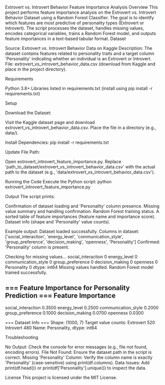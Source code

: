 Extrovert vs. Introvert Behavior Feature Importance Analysis
Overview
This project performs feature importance analysis on the Extrovert vs. Introvert Behavior Dataset using a Random Forest Classifier. The goal is to identify which features are most predictive of personality types (Extrovert or Introvert). The script processes the dataset, handles missing values, encodes categorical variables, trains a Random Forest model, and outputs feature importances in a text-based tabular format.
Dataset

Source: Extrovert vs. Introvert Behavior Data on Kaggle
Description: The dataset contains features related to personality traits and a target column 'Personality' indicating whether an individual is an Extrovert or Introvert.
File: extrovert_vs_introvert_behavior_data.csv (download from Kaggle and place in the project directory).

Requirements

Python 3.8+
Libraries listed in requirements.txt (install using pip install -r requirements.txt)

Setup

Download the Dataset:

Visit the Kaggle dataset page and download extrovert_vs_introvert_behavior_data.csv.
Place the file in a directory (e.g., data/).


Install Dependencies:
pip install -r requirements.txt


Update File Path:

Open extrovert_introvert_feature_importance.py.
Replace 'path_to_dataset/extrovert_vs_introvert_behavior_data.csv' with the actual path to the dataset (e.g., 'data/extrovert_vs_introvert_behavior_data.csv').



Running the Code
Execute the Python script:
python extrovert_introvert_feature_importance.py

Output
The script prints:

Confirmation of dataset loading and 'Personality' column presence.
Missing value summary and handling confirmation.
Random Forest training status.
A sorted table of feature importances (feature name and importance score).
Dataset info (shape and 'Personality' value counts).

Example output:
Dataset loaded successfully.
Columns in dataset: ['social_interaction', 'energy_level', 'communication_style', 'group_preference', 'decision_making', 'openness', 'Personality']
Confirmed: 'Personality' column is present.

Checking for missing values...
social_interaction       0
energy_level            0
communication_style     0
group_preference        0
decision_making         0
openness                0
Personality             0
dtype: int64
Missing values handled.
Random Forest model trained successfully.

=== Feature Importance for Personality Prediction ===
Feature                        Importance
---------------------------------------------
social_interaction             0.3500
energy_level                   0.2500
communication_style            0.2000
group_preference               0.1000
decision_making                0.0700
openness                       0.0300

=== Dataset Info ===
Shape: (1000, 7)
Target value counts:
Extrovert    520
Introvert    480
Name: Personality, dtype: int64

Troubleshooting

No Output: Check the console for error messages (e.g., file not found, encoding errors).
File Not Found: Ensure the dataset path in the script is correct.
Missing 'Personality' Column: Verify the column name is exactly 'Personality' (case-sensitive) using print(df.columns).
Data Issues: Add print(df.head()) or print(df['Personality'].unique()) to inspect the data.

License
This project is licensed under the MIT License.
